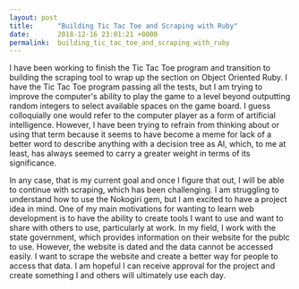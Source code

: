 ```yaml
---
layout: post
title:      "Building Tic Tac Toe and Scraping with Ruby"
date:       2018-12-16 23:01:21 +0000
permalink:  building_tic_tac_toe_and_scraping_with_ruby
---
```



I have been working to finish the Tic Tac Toe program and transition to building the scraping tool to wrap up the section on Object Oriented Ruby.  I have the Tic Tac Toe program passing all the tests, but I am trying to improve the computer's ability to play the game to a level beyond outputting random integers to select available spaces on the game board.  I guess colloquially one would refer to the computer player as a form of artificial intelligence.  However, I have been trying to refrain from thinking about or using that term because it seems to have become a meme for lack of a better word to describe anything with a decision tree as AI, which, to me at least, has always seemed to carry a greater weight in terms of its significance.

In any case, that is my current goal and once I figure that out, I will be able to continue with scraping, which has been challenging.  I am struggling to understand how to use the Nokogiri gem, but I am excited to have a project idea in mind.  One of my main motivations for wanting to learn web development is to have the ability to create tools I want to use and want to share with others to use, particularly at work.  In my field, I work with the state government, which provides information on their website for the publc to use.  However, the website is dated and the data cannot be accessed easily.  I want to scrape the website and create a better way for people to access that data.  I am hopeful I can receive approval for the project and create something I and others will ultimately use each day.
